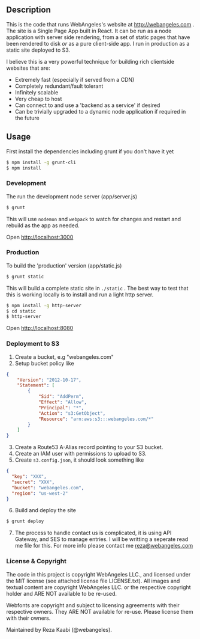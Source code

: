## Description

This is the code that runs WebAngeles's website at http://webangeles.com . The site is a Single Page App built in React. It can be run as a node application with server side rendering, from a set of static pages that have been rendered to disk *or* as a pure client-side app. I run in production as a static site deployed to S3.

I believe this is a very powerful technique for building rich clientside websites that are:

* Extremely fast (especially if served from a CDN)
* Completely redundant/fault tolerant
* Infinitely scalable
* Very cheap to host
* Can connect to and use a 'backend as a service' if desired
* Can be trivially upgraded to a dynamic node application if required in the future


## Usage

First install the dependencies including grunt if you don't have it yet

``` bash
$ npm install -g grunt-cli
$ npm install
```

### Development

The run the development node server (app/server.js)

``` bash
$ grunt
```

This will use `nodemon` and `webpack` to watch for changes and restart and rebuild as the app as needed.

Open [http://localhost:3000](http://localhost:3000)

### Production

To build the 'production' version (app/static.js)

``` bash
$ grunt static
```

This will build a complete static site in `./static` . The best way to test that this is working locally is to install and run a light http server.

``` bash
$ npm install -g http-server
$ cd static
$ http-server
```

Open [http://localhost:8080](http://localhost:8080)

### Deployment to S3

1. Create a bucket, e.g "webangeles.com"
2. Setup bucket policy like

``` json
{
	"Version": "2012-10-17",
	"Statement": [
		{
			"Sid": "AddPerm",
			"Effect": "Allow",
			"Principal": "*",
			"Action": "s3:GetObject",
			"Resource": "arn:aws:s3:::webangeles.com/*"
		}
	]
}
```

3. Create a Route53 A-Alias record pointing to your S3 bucket.
4. Create an IAM user with permissions to upload to S3.
5. Create `s3.config.json`, it should look something like

``` json
{
  "key": "XXX",
  "secret": "XXX",
  "bucket": "webangeles.com",
  "region": "us-west-2"
}
```

6. Build and deploy the site

``` bash
$ grunt deploy
```

7. The process to handle contact us is complicated, it is using API Gateway, and SES to manage entries. I will be writting a seperate read me file for this. For more info please contact me reza@webangeles.com

### License & Copyright

The code in this project is copyright WebAngeles LLC., and licensed under the MIT license (see attached license file LICENSE.txt). All images and textual content are copyright WebAngeles LLC. or the respective copyright holder and ARE NOT available to be re-used.

Webfonts are copyright and subject to licensing agreements with their respective owners. They ARE NOT available for re-use. Please license them with their owners.

Maintained by Reza Kaabi (@webangeles).
